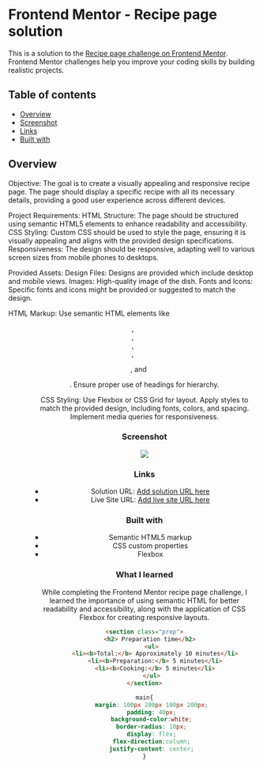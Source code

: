 # Frontend Mentor - Recipe page solution

This is a solution to the [Recipe page challenge on Frontend Mentor](https://www.frontendmentor.io/challenges/recipe-page-KiTsR8QQKm). Frontend Mentor challenges help you improve your coding skills by building realistic projects. 

## Table of contents

- [Overview](#overview)
- [Screenshot](#screenshot)
- [Links](#links)
- [Built with](#built-with)

## Overview

Objective:
   The goal is to create a visually appealing and responsive recipe page. The page should display a specific recipe with all its necessary details, providing a good user experience across different devices.

Project Requirements:
   HTML Structure: The page should be structured using semantic HTML5 elements to enhance readability and accessibility.
   CSS Styling: Custom CSS should be used to style the page, ensuring it is visually appealing and aligns with the provided design specifications.
   Responsiveness: The design should be responsive, adapting well to various screen sizes from mobile phones to desktops.
   
Provided Assets:
   Design Files: Designs are provided which include desktop and mobile views.
   Images: High-quality image of the dish.
   Fonts and Icons: Specific fonts and icons might be provided or suggested to match the design.

HTML Markup:
   Use semantic HTML elements like <header>, <section>, <article>,<div>,<ul>, and <ol>.
   Ensure proper use of headings for hierarchy.

CSS Styling:
   Use Flexbox or CSS Grid for layout.
   Apply styles to match the provided design, including fonts, colors, and spacing.
   Implement media queries for responsiveness.

### Screenshot

![](C:\Users\Administrator\Downloads\recipe-page-main\recipe-page-main\frontendmentor.png)

### Links

- Solution URL: [Add solution URL here](https://your-solution-url.com)
- Live Site URL: [Add live site URL here](https://your-live-site-url.com)

### Built with

- Semantic HTML5 markup
- CSS custom properties
- Flexbox

### What I learned

While completing the Frontend Mentor recipe page challenge, I learned the importance of using semantic HTML for better readability and accessibility, along with the application of CSS Flexbox for creating responsive layouts.

```html
<section class="prep">
   <h2> Preparation time</h2>
    <ul>
      <li><b>Total:</b> Approximately 10 minutes</li>
      <li><b>Preparation:</b> 5 minutes</li>
      <li><b>Cooking:</b> 5 minutes</li>
    </ul>
</section>
```
```css
main{
    margin: 100px 200px 100px 200px;
    padding: 40px;
    background-color:white;
    border-radius: 10px;
    display: flex;
    flex-direction:column;
    justify-content: center;
}

```

